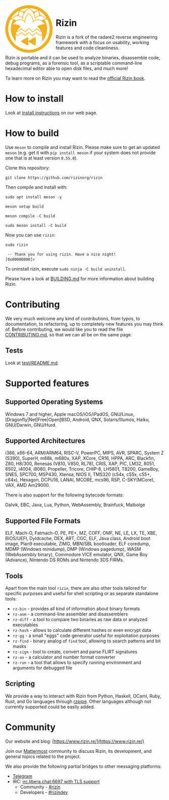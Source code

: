 <img width="150" height="150" align="left" style="float: left; margin: 0 10px 0 0;" alt="Rizin logo" src="https://raw.githubusercontent.com/rizinorg/rizin/dev/doc/img/rizin.svg?sanitize=true">

# Rizin

Rizin is a fork of the radare2 reverse engineering framework with a focus on
usability, working features and code cleanliness.

Rizin is portable and it can be used to analyze binaries, disassemble code,
debug programs, as a forensic tool, as a scriptable command-line hexadecimal
editor able to open disk files, and much more!

To learn more on Rizin you may want to read the
[official Rizin book](https://book.rizin.re).

# How to install 

Look at [install instructions](https://rizin.re/install/) on our web page.

# How to build

Use `meson` to compile and install Rizin. Please make sure to get an updated
`meson` (e.g. get it with `pip install meson` if your system does not provide
one that is at least version `0.55.0`).

Clone this repository:
```
git clone https://github.com/rizinorg/rizin
```

Then compile and install with:
```
sudo apt install meson -y 
```
```
meson setup build
```
```
meson compile -C build
```
```
sudo meson install -C build
```

Now you can use `rizin`:
```
sudo rizin
```
```
 -- Thank you for using rizin. Have a nice night!
[0x00000000]>
```

To uninstall rizin, execute 
`sudo ninja -C build uninstall`.


Please have a look at [BUILDING.md][] for more information about building Rizin.

# Contributing

We very much welcome any kind of contributions, from typos, to documentation, to
refactoring, up to completely new features you may think of. Before
contributing, we would like you to read the file [CONTRIBUTING.md][], so that we
can all be on the same page.

## Tests

Look at [test/README.md][].

# Supported features

## Supported Operating Systems

Windows 7 and higher, Apple macOS/iOS/iPadOS, GNU/Linux,
[Dragonfly|Net|Free|Open]BSD, Android, QNX, Solaris/Illumos, Haiku,
GNU/Darwin, GNU/Hurd.

## Supported Architectures

i386, x86-64, ARM/ARM64, RISC-V, PowerPC, MIPS, AVR, SPARC, System Z (S390),
SuperH, m68k, m680x, XAP, XCore, CR16, HPPA, ARC, Blackfin, Z80, H8/300,
Renesas (V810, V850, RL78), CRIS, XAP, PIC, LM32, 8051, 6502, i4004, i8080, Propeller,
Tricore, CHIP-8, LH5801, T8200, GameBoy, SNES, SPC700, MSP430, Xtensa,
NIOS II, TMS320 (c54x, c55x, c55+, c64x), Hexagon, DCPU16, LANAI,
MCORE, mcs96, RSP, C-SKY(MCore), VAX, AMD Am29000.

There is also support for the following bytecode formats:

Dalvik, EBC, Java, Lua, Python, WebAssembly, Brainfuck, Malbolge

## Supported File Formats

ELF, Mach-O, Fatmach-O, PE, PE+, MZ, COFF, OMF, NE, LE, LX, TE, XBE, BIOS/UEFI,
Dyldcache, DEX, ART, CGC, ELF, Java class, Android boot image, Plan9 executable,
ZIMG, MBN/SBL bootloader, ELF coredump, MDMP (Windows minidump), DMP (Windows pagedump),
WASM (WebAssembly binary), Commodore VICE emulator, QNX,
Game Boy (Advance), Nintendo DS ROMs and Nintendo 3DS FIRMs.

## Tools

Apart from the main tool `rizin`, there are also other tools tailored for specific purposes and 
useful for shell scripting or as separate standalone tools:

- `rz-bin` - provides all kind of information about binary formats
- `rz-asm` - a command-line assembler and disassemblers
- `rz-diff` - a tool to compare two binaries as raw data or analyzed executables
- `rz-hash` - allows to calculate different hashes or even encrypt data
- `rz-gg` - a small "eggs" code generator useful for exploitation purposes
- `rz-find` - binary analog of `find` tool, allowing to search patterns and bit masks
- `rz-sign` - tool to create, convert and parse FLIRT signatures
- `rz-ax` - a calculator and number format converter
- `rz-run` - a tool that allows to specify running environment and arguments for debugged file

## Scripting

We provide a way to interact with Rizin from Python, Haskell, OCaml,
Ruby, Rust, and Go languages through [rzpipe](https://github.com/rizinorg/rz-pipe).
Other languages although not currently supported could be easily added.

# Community

Our website and blog: [https://www.rizin.re/](https://www.rizin.re/)

Join our [Mattermost](https://im.rizin.re) community to discuss Rizin, its
development, and general topics related to the project.

We also provide the following partial bridges to other messaging platforms:
- [Telegram](https://t.me/rizinorg)
- IRC: [irc.libera.chat:6697 with TLS support](ircs://irc.libera.chat:6697)
  - Community - [#rizin](https://web.libera.chat/#rizin)
  - Developers - [#rizindev](https://web.libera.chat/#rizindev)

[CONTRIBUTING.md]: https://github.com/rizinorg/rizin/blob/dev/CONTRIBUTING.md
[test/README.md]: https://github.com/rizinorg/rizin/blob/dev/test/README.md
[BUILDING.md]: https://github.com/rizinorg/rizin/blob/dev/BUILDING.md
[DEVELOPERS.md]: https://github.com/rizinorg/rizin/blob/dev/DEVELOPERS.md
